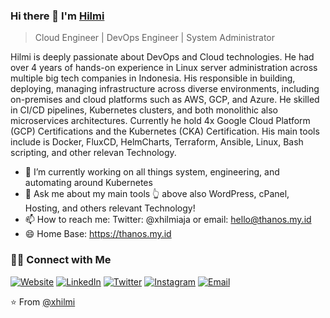 
### Hi there 👋 I'm [Hilmi](https://thanos.my.id)
> Cloud Engineer | DevOps Engineer | System Administrator


<div>
<p>
Hilmi is deeply passionate about DevOps and Cloud technologies. He had over 4 years of hands-on experience in Linux server administration across multiple big tech companies in Indonesia. His responsible in building, deploying, managing infrastructure across diverse environments, including on-premises and cloud platforms such as AWS, GCP, and Azure. He skilled in CI/CD pipelines, Kubernetes clusters, and both monolithic also microservices architectures. Currently he hold 4x Google Cloud Platform (GCP) Certifications and the Kubernetes (CKA) Certification. His main tools include is Docker, FluxCD, HelmCharts, Terraform, Ansible, Linux, Bash scripting, and other relevan Technology.
     
- 🔭 I’m currently working on all things system, engineering, and automating around Kubernetes 
- 💬 Ask me about my main tools 👆 above also WordPress, cPanel, Hosting, and others relevant Technology!
- 📫 How to reach me: Twitter: @xhilmiaja or email: hello@thanos.my.id
- 😄 Home Base: https://thanos.my.id
</p>
</div>


<h3> 🤝🏻 Connect with Me </h3>

<p align="left">
<a href="https://thanos.my.id" target="_blank"><img alt="Website" src="https://img.shields.io/badge/Website-thanos.my.id-blue?style=flat&logo=google-chrome"></a>
<a href="https://www.linkedin.com/in/xhilmi" target="_blank"><img alt="LinkedIn" src="https://img.shields.io/badge/LinkedIn-@xhilmi-blue?style=flat&logo=linkedin"></a>
<a href="https://twitter.com/hilmithanos" target="_blank"><img alt="Twitter" src="https://img.shields.io/twitter/follow/hilmithanos?style=social"></a>
<a href="https://instagram.com/hilmithanos" target="_blank"><img alt="Instagram" src="https://img.shields.io/badge/Instagram-E4405F?style=flat-square&logo=Instagram&logoColor=white"></a>
<a href="mailto:hello@thanos.my.id"><img alt="Email" src="https://img.shields.io/badge/Email-hello@thanos.my.id-blue?style=flat&logo=gmail"></a>
</p>


⭐️ From [@xhilmi](https://github.com/xhilmi)
